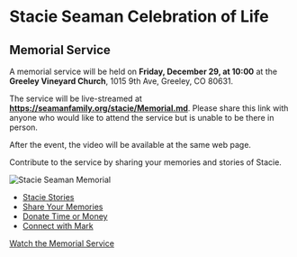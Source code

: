 # Stacie Seaman Celebration of Life

## Memorial Service

A memorial service will be held on **Friday, December 29, at 10:00** at the **Greeley Vineyard Church**, 1015 9th Ave, Greeley,
CO 80631.

The service will be live-streamed at **https://seamanfamily.org/stacie/Memorial.md**. Please share this link with anyone
who would like to attend the service but is unable to be there in person.

After the event, the video will be available at the same web page.

Contribute to the service by sharing your memories and stories of Stacie.  

![Stacie Seaman Memorial](img/Memorial.jpg)

* [Stacie Stories](/stacie/Stories.md)
* [Share Your Memories](/stacie/Memories.md)
* [Donate Time or Money](/stacie/Donate.md)
* [Connect with Mark](/stacie/Connect.md)


<a class="btn brown" href="https://greeleyvineyardchurch.subspla.sh/sk29hjj" target="_memorial">Watch the Memorial Service</a>